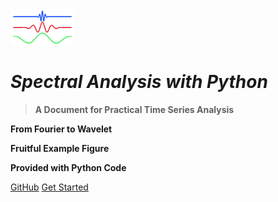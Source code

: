 <!-- _coverpage.md -->

<img src="/Figure/figure_icon.png" alt="logo" style="zoom:10%;" />

# ***Spectral Analysis with Python <small></small>***

> **A Document for Practical Time Series Analysis**

**From Fourier to Wavelet**

**Fruitful Example Figure**

**Provided with Python Code**

[GitHub](https://github.com/JiuTong-Zhao/Time-Series-Data-Analysis)
[Get Started](#preface)